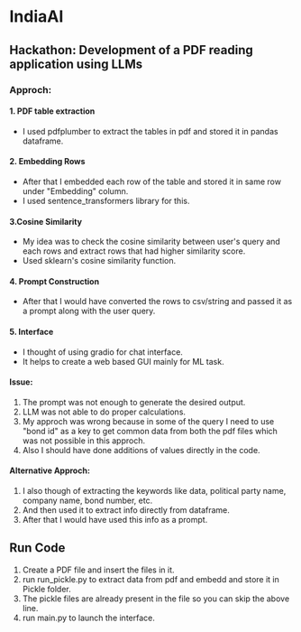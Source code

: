 # IndiaAI
## Hackathon: Development of a PDF reading application using LLMs

### Approch:

#### 1. PDF table extraction
  - I used pdfplumber to extract the tables in pdf and stored it in pandas dataframe.
#### 2. Embedding Rows
  - After that I embedded each row of the table and stored it in same row under "Embedding" column.
  - I used sentence_transformers library for this.
#### 3.Cosine Similarity
  - My idea was to check the cosine similarity between user's query and each rows and extract rows that had higher similarity score.
  - Used sklearn's cosine similarity function.
#### 4. Prompt Construction
  - After that I would have converted the rows to csv/string and passed it as a prompt along with the user query.
#### 5. Interface
  - I thought of using gradio for chat interface. 
  - It helps to create a web based GUI mainly for ML task.

#### Issue:
1. The prompt was not enough to generate the desired output.
2. LLM was not able to do proper calculations.
3. My approch was wrong because in some of the query I need to use "bond id" as a key to get common data from both the pdf files which was not possible in this approch.
4. Also I should have done additions of values directly in the code.

#### Alternative Approch:
1. I also though of extracting the keywords like data, political party name, company name, bond number, etc.
2. And then used it to extract info directly from dataframe.
3. After that I would have used this info as a prompt.

## Run Code
1. Create a PDF file and insert the files in it.
2. run run_pickle.py to extract data from pdf and embedd and store it in Pickle folder.
3. The pickle files are already present in the file so you can skip the above line.
3. run main.py to launch the interface.
